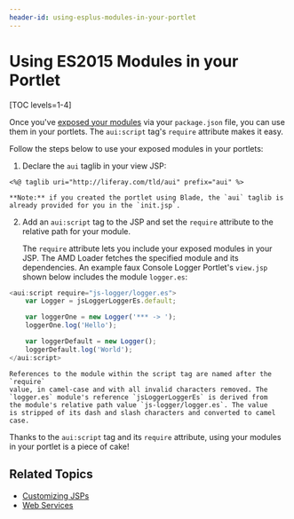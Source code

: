 ```yaml
---
header-id: using-esplus-modules-in-your-portlet
---
```


# Using ES2015 Modules in your Portlet

[TOC levels=1-4]

Once you've [exposed your modules](/docs/7-2/frameworks/-/knowledge_base/f/using-javascript-in-your-portlets) 
via your `package.json` file, you can use them in your portlets. The 
`aui:script` tag's `require` attribute makes it easy. 

Follow the steps below to use your exposed modules in your portlets:

1.  Declare the `aui` taglib in your view JSP:

```markup
<%@ taglib uri="http://liferay.com/tld/aui" prefix="aui" %>
```

    **Note:** if you created the portlet using Blade, the `aui` taglib is 
    already provided for you in the `init.jsp`. 

2.  Add an `aui:script` tag to the JSP and set the `require` attribute to the 
    relative path for your module. 

    The `require` attribute lets you include your exposed modules in your JSP. 
    The AMD Loader fetches the specified module and its dependencies. An example 
    faux Console Logger Portlet's `view.jsp` shown below includes the module 
    `logger.es`:

```javascript
<aui:script require="js-logger/logger.es">
    var Logger = jsLoggerLoggerEs.default;

    var loggerOne = new Logger('*** -> ');
    loggerOne.log('Hello');

    var loggerDefault = new Logger();
    loggerDefault.log('World');
</aui:script>
```

    References to the module within the script tag are named after the `require` 
    value, in camel-case and with all invalid characters removed. The 
    `logger.es` module's reference `jsLoggerLoggerEs` is derived from 
    the module's relative path value `js-logger/logger.es`. The value 
    is stripped of its dash and slash characters and converted to camel case. 

Thanks to the `aui:script` tag and its `require` attribute, using your modules 
in your portlet is a piece of cake! 

## Related Topics

- [Customizing JSPs](/docs/7-2/customization/-/knowledge_base/c/customizing-jsps)
- [Web Services](/docs/7-2/frameworks/-/knowledge_base/f/web-services)
